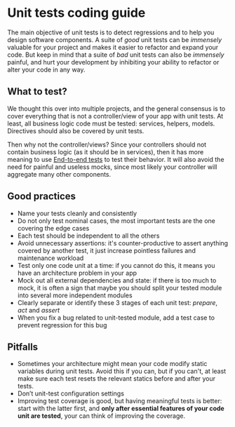 # Unit tests coding guide

The main objective of unit tests is to detect regressions and to help you design software components. A suite of
*good* unit tests can be *immensely* valuable for your project and makes it easier to refactor and expand your code.
But keep in mind that a suite of *bad* unit tests can also be *immensely* painful, and hurt your development by
inhibiting your ability to refactor or alter your code in any way.

## What to test?

We thought this over into multiple projects, and the general consensus is to cover everything that is not a
controller/view of your app with unit tests. At least, all business logic code must be tested: services, helpers,
models. Directives should also be covered by unit tests.

Then why not the controller/views? Since your controllers should not contain business logic (as it should be in 
services), then it has more meaning to use [End-to-end tests](e2e-tests.md) to test their behavior. It will also avoid
the need for painful and useless mocks, since most likely your controller will aggregate many other components.

## Good practices

- Name your tests cleanly and consistently
- Do not only test nominal cases, the most important tests are the one covering the edge cases
- Each test should be independent to all the others
- Avoid unnecessary assertions: it's counter-productive to assert anything covered by another test, it just increase
  pointless failures and maintenance workload
- Test only one code unit at a time: if you cannot do this, it means you have an architecture problem in your app
- Mock out all external dependencies and state: if there is too much to mock, it is often a sign that maybe you
  should split your tested module into several more independent modules
- Clearly separate or identify these 3 stages of each unit test: *prepare*, *act* and *assert*
- When you fix a bug related to unit-tested module, add a test case to prevent regression for this bug

## Pitfalls

- Sometimes your architecture might mean your code modify static variables during unit tests. Avoid this if you can, 
  but if you can't, at least make sure each test resets the relevant statics before and after your tests.
- Don’t unit-test configuration settings
- Improving test coverage is good, but having meaningful tests is better: start with the latter first, and **only
  after essential features of your code unit are tested**, your can think of improving the coverage.
